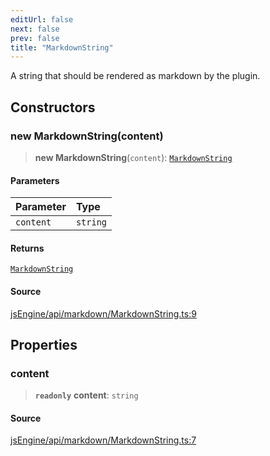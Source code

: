 ```yaml
---
editUrl: false
next: false
prev: false
title: "MarkdownString"
---
```


A string that should be rendered as markdown by the plugin.

## Constructors

### new MarkdownString(content)

> **new MarkdownString**(`content`): [`MarkdownString`](/obsidian-js-engine-plugin-docs/api/classes/markdownstring/)

#### Parameters

| Parameter | Type |
| :------ | :------ |
| `content` | `string` |

#### Returns

[`MarkdownString`](/obsidian-js-engine-plugin-docs/api/classes/markdownstring/)

#### Source

[jsEngine/api/markdown/MarkdownString.ts:9](https://github.com/mProjectsCode/obsidian-js-engine-plugin/blob/9978dd39a18406d0dee0b76dd4311dc0c6857428/jsEngine/api/markdown/MarkdownString.ts#L9)

## Properties

### content

> **`readonly`** **content**: `string`

#### Source

[jsEngine/api/markdown/MarkdownString.ts:7](https://github.com/mProjectsCode/obsidian-js-engine-plugin/blob/9978dd39a18406d0dee0b76dd4311dc0c6857428/jsEngine/api/markdown/MarkdownString.ts#L7)
